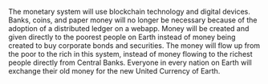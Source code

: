 The monetary system will use blockchain technology and digital devices. Banks, coins, and paper money will no longer be necessary because of the adoption of a distributed ledger on a webapp. Money will be created and given directly to the poorest people on Earth instead of money being created to buy corporate bonds and securities. The money will flow up from the poor to the rich in this system, instead of money flowing to the richest people directly from Central Banks. Everyone in every nation on Earth will exchange their old money for the new United Currency of Earth.
